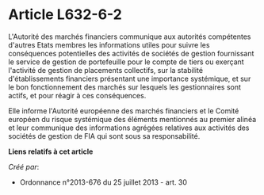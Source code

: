 # Article L632-6-2

L'Autorité des marchés financiers communique aux autorités compétentes d'autres Etats membres les informations utiles pour
suivre les conséquences potentielles des activités de sociétés de gestion fournissant le service de gestion de portefeuille
pour le compte de tiers ou exerçant l'activité de gestion de placements collectifs, sur la stabilité d'établissements
financiers présentant une importance systémique, et sur le bon fonctionnement des marchés sur lesquels les gestionnaires sont
actifs, et pour réagir à ces conséquences.

Elle informe l'Autorité européenne des marchés financiers et le Comité européen du risque systémique des éléments mentionnés
au premier alinéa et leur communique des informations agrégées relatives aux activités des sociétés de gestion de FIA qui
sont sous sa responsabilité.

**Liens relatifs à cet article**

_Créé par_:

  - Ordonnance n°2013-676 du 25 juillet 2013 - art. 30
